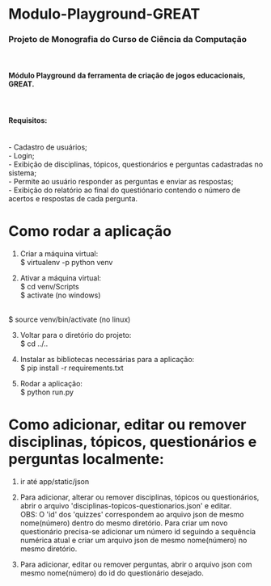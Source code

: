 # Modulo-Playground-GREAT
<h3>Projeto de Monografia do Curso de Ciência da Computação</h3><br>
<h4>Módulo Playground da ferramenta de criação de jogos educacionais, GREAT.</h4><br>
<h4>Requisitos:</h4><br>
- Cadastro de usuários;<br>
- Login;<br>
- Exibição de disciplinas, tópicos, questionários e perguntas cadastradas no sistema;<br>
- Permite ao usuário responder as perguntas e enviar as respostas;<br>
- Exibição do relatório ao final do questiónario contendo o número de acertos e respostas de cada pergunta.

# Como rodar a aplicação

1. Criar a máquina virtual:<br>
	$ virtualenv -p python venv
	
2. Ativar a máquina virtual:<br>
	$ cd venv/Scripts<br>
	$ activate  (no windows)<br>
  <br>
  $ source venv/bin/activate (no linux)
	
3. Voltar para o diretório do projeto:<br>
	$ cd ../..
	
4. Instalar as bibliotecas necessárias para a aplicação:<br>
	$ pip install -r requirements.txt
	
5. Rodar a aplicação:<br>
	$ python run.py
	
# Como adicionar, editar ou remover disciplinas, tópicos, questionários e perguntas localmente:
1. ir até app/static/json

2. Para adicionar, alterar ou remover disciplinas, tópicos ou questionários, abrir o arquivo 'disciplinas-topicos-questionarios.json' e editar.<br>
OBS: O 'id' dos 'quizzes' correspondem ao arquivo json de mesmo nome(número) dentro do mesmo diretório. Para criar um novo questionário precisa-se 
adicionar um número id seguindo a sequência numérica atual e criar um arquivo json de mesmo nome(número) no mesmo diretório.

3. Para adicionar, editar ou remover perguntas, abrir o arquivo json com mesmo nome(número) do id do questionário desejado.
